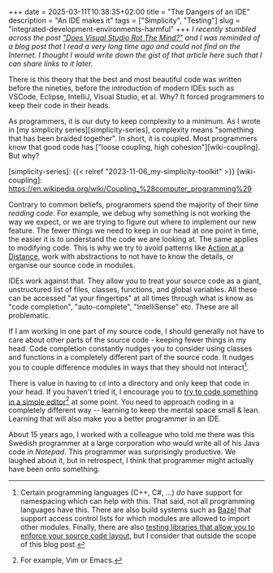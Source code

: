 +++
date = 2025-03-11T10:38:35+02:00
title = "The Dangers of an IDE"
description = "An IDE makes it"
tags = ["Simplicity", "Testing"]
slug = "integrated-development-environments-harmful"
+++
_I recently stumbled across the post ["Does Visual Studio Rot The Mind?"][vs] and I was reminded of a blog post that I read a very long time ago and could not find on the Internet. I thought I would write down the gist of that article here such that I can share links to it later._

[vs]: https://charlespetzold.com/etc/DoesVisualStudioRotTheMind.html

There is this theory that the best and most beautiful code was written before the nineties, before the introduction of modern <emph title="Integrated Development Environments">IDEs</emph> such as VSCode, Eclipse, IntelliJ, Visual Studio, et al. Why? It forced programmers to keep their code in their heads.

As programmers, it is our duty to keep complexity to a minimum. As I wrote in [my simplicity series][simplicity-series], complexity means "something that has been braided together". In short, it is coupled. Most programmers know that good code has ["loose coupling, high cohesion"][wiki-coupling]. But why?

[simplicity-series]: {{< relref "2023-11-06_my-simplicity-toolkit" >}}
[wiki-coupling]: https://en.wikipedia.org/wiki/Coupling_%28computer_programming%29

Contrary to common beliefs, programmers spend the majority of their time _reading code_. For example, we debug why something is not working the way we expect, or we are trying to figure out where to implement our new feature. The fewer things we need to keep in our head at one point in time, the easier it is to understand the code we are looking at. The same applies to modifying code. This is why we try to avoid patterns like [Action at a Distance][distance], work with abstractions to not have to know the details, or organise our source code in modules.

[distance]: https://en.wikipedia.org/wiki/Action_at_a_distance_(computer_programming)

IDEs work against that. They allow you to treat your source code as a giant, unstructured list of files, classes, functions, and global variables. All these can be accessed "at your fingertips" at all times through what is know as "code completion", "auto-complete", "IntelliSense" etc. These are all problematic.

If I am working in one part of my source code, I should generally not have to care about other parts of the source code - keeping fewer things in my head. Code completion constantly nudges you to consider using classes and functions in a completely different part of the source code. It nudges you to couple difference modules in ways that they should not interact[^1].

[^1]: Certain programming languages (C++, C#, ...) _do_ have support for namespacing which can help with this. That said, not all programming languages have this. There are also build systems such as [Bazel][bazel] that support access control lists for which modules are allowed to import other modules. Finally, there are also [testing libraries that allow you to enforce your source code layout][arch-unit], but I consider that outside the scope of this blog post.

[bazel]: https://bazel.build
[arch-unit]: https://www.archunit.org

There is value in having to `cd` into a directory and only keep that code in your head. If you haven't tried it, I encourage you to [try to code something in a simple editor][not-always-ide][^2] at some point. You need to approach coding in a completely different way -- learning to keep the mental space small & lean. Learning that will also make you a better programmer in an IDE.

[^2]: For example, Vim or Emacs.

[not-always-ide]: https://medium.com/better-programming/why-you-shouldnt-always-use-an-ide-28ed8c7e6843

About 15 years ago, I worked with a colleague who told me there was this Swedish programmer at a large corporation who would write all of his Java code _in Notepad_. This programmer was surprisingly productive. We laughed about it, but in retrospect, I think that programmer might actually have been onto something.